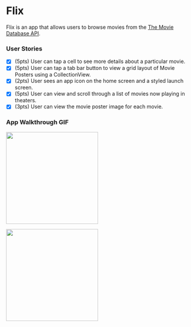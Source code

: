 # Flix

Flix is an app that allows users to browse movies from the [The Movie Database API](http://docs.themoviedb.apiary.io/#).

### User Stories

- [x] (5pts) User can tap a cell to see more details about a particular movie.
- [x] (5pts) User can tap a tab bar button to view a grid layout of Movie Posters using a CollectionView.
- [x] (2pts) User sees an app icon on the home screen and a styled launch screen.
- [x] (5pts) User can view and scroll through a list of movies now playing in theaters.
- [x] (3pts) User can view the movie poster image for each movie.

### App Walkthrough GIF
<img src="https://recordit.co/RqkLh6Q8SM.gif" width=250><br>

<img src="https://recordit.co/as25OFxsb1.gif" width=250><br>
